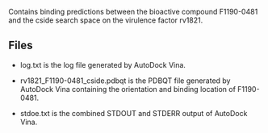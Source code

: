 Contains binding predictions between the bioactive compound F1190-0481 and the cside search space on the virulence factor rv1821.

## Files

- log.txt is the log file generated by AutoDock Vina.

- rv1821_F1190-0481_cside.pdbqt is the PDBQT file generated by AutoDock Vina containing the orientation and binding location of F1190-0481.

- stdoe.txt is the combined STDOUT and STDERR output of AutoDock Vina.

